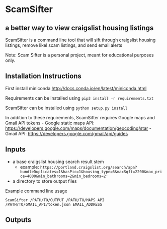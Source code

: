 # ScamSifter
## a better way to view craigslist housing listings

ScamSifter is a command line tool that will sift through craigslist housing listings, remove likel scam listings, and send email alerts

Note: Scam Sifter is a personal project, meant for educational purposes only.

## Installation Instructions

First install miniconda http://docs.conda.io/en/latest/miniconda.html

Requirements can be installed using
```pip3 install -r requirements.txt```

ScamSifter can be installed using
```python setup.py install```

In addition to these requirements, ScamSifter requires Google maps and Gmail API tokens
    - Google static maps API: https://developers.google.com/maps/documentation/geocoding/star
    - Gmail API: https://developers.google.com/gmail/api/guides

## Inputs

- a base craigslist housing search result stem
  - example: ```https://portland.craigslist.org/search/apa?bundleDuplicates=1&hasPic=1&housing_type=6&maxSqft=2200&max_price=4000&min_bathrooms=2&min_bedrooms=2'```
- a directory to store output files



Example command line usage

```ScamSifter /PATH/TO/OUTPUT /PATH/TO/MAPS_API /PATH/TO/GMAIL_API/token.json EMAIL_ADDRESS```


## Outputs

